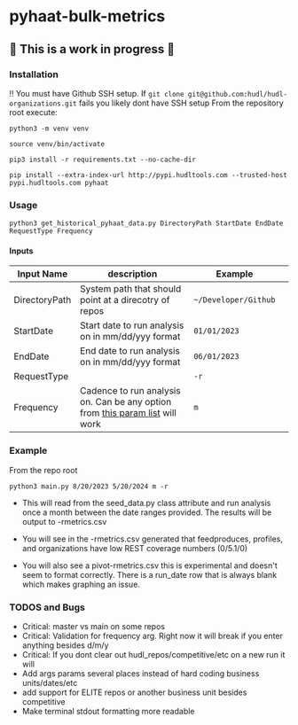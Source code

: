 # pyhaat-bulk-metrics

## :construction: This is a work in progress :construction:

### Installation

:bangbang: You must have Github SSH setup. If `git clone git@github.com:hudl/hudl-organizations.git` fails you likely dont have SSH setup
From the repository root execute:

`python3 -m venv venv`

`source venv/bin/activate`

`pip3 install -r requirements.txt --no-cache-dir`

`pip install --extra-index-url http://pypi.hudltools.com --trusted-host pypi.hudltools.com pyhaat`

### Usage

`python3 get_historical_pyhaat_data.py DirectoryPath StartDate EndDate RequestType Frequency`

#### Inputs

| Input Name    | description                                                                                                                                                         | Example              |     |
| ------------- | ------------------------------------------------------------------------------------------------------------------------------------------------------------------- | -------------------- | --- |
| DirectoryPath | System path that should point at a direcotry of repos                                                                                                               | `~/Developer/Github` |     |
| StartDate     | Start date to run analysis on in mm/dd/yyy format                                                                                                                   | `01/01/2023`         |     |
| EndDate       | End date to run analysis on in mm/dd/yyy format                                                                                                                     | `06/01/2023`         |     |
| RequestType   |                                                                                                                                                                     | `-r`                 |     |
| Frequency     | Cadence to run analysis on. Can be any option from [this param list](https://pandas.pydata.org/docs/user_guide/timeseries.html#timeseries-offset-aliases) will work | `m`                  |     |

### Example

From the repo root

`python3 main.py 8/20/2023 5/20/2024 m -r`

- This will read from the seed_data.py class attribute and run analysis once a month between the date ranges provided. The results will be output to -rmetrics.csv

- You will see in the -rmetrics.csv generated that feedproduces, profiles, and organizations have low REST coverage numbers (0/5.1/0)
- You will also see a pivot-rmetrics.csv this is experimental and doesn't seem to format correctly. There is a run_date row that is always blank which makes graphing an issue.

### TODOS and Bugs

- Critical: master vs main on some repos
- Critical: Validation for frequency arg. Right now it will break if you enter anything besides d/m/y
- Critical: If you dont clear out hudl_repos/competitive/etc on a new run it will
- Add args params several places instead of hard coding business units/dates/etc
- add support for ELITE repos or another business unit besides competitive
- Make terminal stdout formatting more readable
